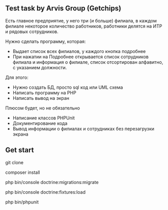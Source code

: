 ## Test task by Arvis Group (Getchips)
Есть главное предприятие, у него три (и больше) филиала, в каждом филиале некоторое количество работников, работники делятся на ИТР и рядовых сотрудников.

Нужно сделать программу, которая:
- Выдает список всех филиалов, у каждого кнопка подробнее
- При нажатии на Подробнее открывается список сотрудников филиала и информация о филиале, список отсортирован алфавитно, с указанием должности.

Для этого:
- Нужно создать БД, просто sql код или UML схема
- Написать программу на PHP
- Написать вывод на экран

Плюсом будет, но не обязательно
- Написание классов PHPUnit
- Документирование кода
- Вывод информации о филиалах и сотрудниках без перезагрузки экрана

## Get start
git clone

composer install

php bin/console doctrine:migrations:migrate

php bin/console doctrine:fixtures:load

php bin/phpunit